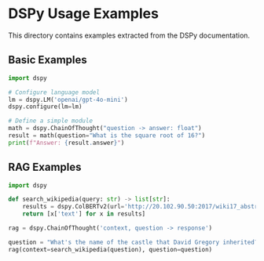# DSPy Usage Examples

This directory contains examples extracted from the DSPy documentation.

## Basic Examples

```python
import dspy

# Configure language model
lm = dspy.LM('openai/gpt-4o-mini')
dspy.configure(lm=lm)

# Define a simple module
math = dspy.ChainOfThought("question -> answer: float")
result = math(question="What is the square root of 16?")
print(f"Answer: {result.answer}")
```

## RAG Examples

```python
import dspy

def search_wikipedia(query: str) -> list[str]:
    results = dspy.ColBERTv2(url='http://20.102.90.50:2017/wiki17_abstracts')(query, k=3)
    return [x['text'] for x in results]

rag = dspy.ChainOfThought('context, question -> response')

question = "What's the name of the castle that David Gregory inherited?"
rag(context=search_wikipedia(question), question=question)
```
